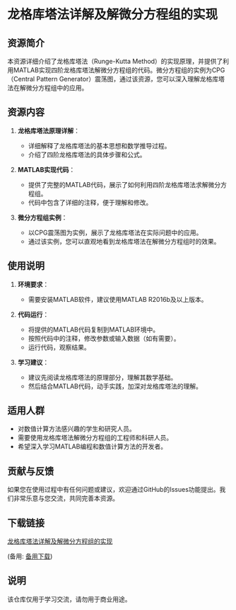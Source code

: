 # 龙格库塔法详解及解微分方程组的实现

## 资源简介

本资源详细介绍了龙格库塔法（Runge-Kutta Method）的实现原理，并提供了利用MATLAB实现四阶龙格库塔法解微分方程组的代码。微分方程组的实例为CPG（Central Pattern Generator）震荡图，通过该资源，您可以深入理解龙格库塔法在解微分方程组中的应用。

## 资源内容

1. **龙格库塔法原理详解**：
   - 详细解释了龙格库塔法的基本思想和数学推导过程。
   - 介绍了四阶龙格库塔法的具体步骤和公式。

2. **MATLAB实现代码**：
   - 提供了完整的MATLAB代码，展示了如何利用四阶龙格库塔法求解微分方程组。
   - 代码中包含了详细的注释，便于理解和修改。

3. **微分方程组实例**：
   - 以CPG震荡图为实例，展示了龙格库塔法在实际问题中的应用。
   - 通过该实例，您可以直观地看到龙格库塔法在解微分方程组时的效果。

## 使用说明

1. **环境要求**：
   - 需要安装MATLAB软件，建议使用MATLAB R2016b及以上版本。

2. **代码运行**：
   - 将提供的MATLAB代码复制到MATLAB环境中。
   - 按照代码中的注释，修改参数或输入数据（如有需要）。
   - 运行代码，观察结果。

3. **学习建议**：
   - 建议先阅读龙格库塔法的原理部分，理解其数学基础。
   - 然后结合MATLAB代码，动手实践，加深对龙格库塔法的理解。

## 适用人群

- 对数值计算方法感兴趣的学生和研究人员。
- 需要使用龙格库塔法解微分方程组的工程师和科研人员。
- 希望深入学习MATLAB编程和数值计算方法的开发者。

## 贡献与反馈

如果您在使用过程中有任何问题或建议，欢迎通过GitHub的Issues功能提出。我们非常乐意与您交流，共同完善本资源。

## 下载链接
[龙格库塔法详解及解微分方程组的实现](https://pan.quark.cn/s/f1c6540026d5) 

(备用: [备用下载](https://pan.baidu.com/s/1E0ugX2JPbG-cvkqOMhPoQg?pwd=1234))

## 说明

该仓库仅用于学习交流，请勿用于商业用途。
